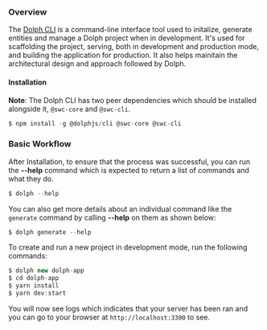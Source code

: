 ### Overview

The [Dolph CLI](https://github.com/dolphjs/cli) is a command-line interface tool used to initalize, generate entities and manage a Dolph project when in development. It's used for scaffolding the project, serving, both in development and production mode, and building the application for production. It also helps mainitain the architectural design and approach followed by Dolph.

#### Installation

**Note**: The Dolph CLI has two peer dependencies which should be installed alongside it, `@swc-core` and `@swc-cli`. 

```typescript
$ npm install -g @dolphjs/cli @swc-core @swc-cli
```

### Basic Workflow

After Installation, to ensure that the process was successful, you can run the **--help** command which is expected to return a list of commands and what they do.

```typescript
$ dolph --help
```

You can also get more details about an individual command like the `generate` command by calling **--help** on them as shown below:

```typescript
$ dolph generate --help
```

To create and run a new project in development mode, run the following commands:

```typescript
$ dolph new dolph-app
$ cd dolph-app
$ yarn install
$ yarn dev:start
```

You will now see logs which indicates that your server has been ran and you can go to your browser at `http://localhost:3300` to see.

